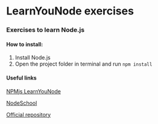 # LearnYouNode exercises

### Exercises to learn Node.js

#### How to install:

1. Install Node.js
2. Open the project folder in terminal and run `npm install`


#### Useful links

[NPMjs LearnYouNode](https://www.npmjs.com/package/learnyounode)

[NodeSchool](https://nodeschool.io/)

[Official repository](https://github.com/workshopper/learnyounode)